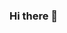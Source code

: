 ### Hi there 👋

<!--
**SMSM2525/SMSM2525** is a ✨ _special_ ✨ repository because its `README.md` (this file) appears on your GitHub profile.

Here are some ideas to get you started:

- 🔭 I’m currently working on ... sleeping
- 🌱 I’m currently learning ... about dreaming
- 👯 I’m looking to collaborate on ... naps
- 🤔 I’m looking for help with ... nothing
- 💬 Ask me about ... no thanks
- 📫 How to reach me: ... it'll be easy
- 😄 Pronouns: ... 🤷🏼‍♀️
- ⚡ Fun fact: ... I have been ill a long time
-->
